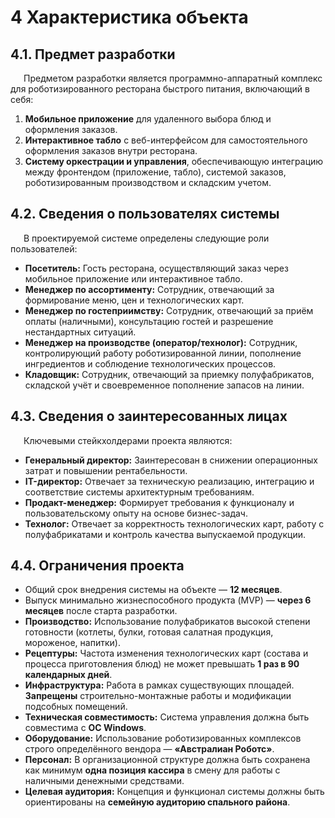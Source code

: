 # 4 Характеристика объекта

## 4.1. Предмет разработки

<p style="text-indent: 1.5em;">Предметом разработки является программно-аппаратный комплекс для роботизированного ресторана быстрого питания, включающий в себя:

1.  **Мобильное приложение** для удаленного выбора блюд и оформления заказов.
2.  **Интерактивное табло** с веб-интерфейсом для самостоятельного оформления заказов внутри ресторана.
3.  **Систему оркестрации и управления**, обеспечивающую интеграцию между фронтендом (приложение, табло), системой заказов, роботизированным производством и складским учетом.

## 4.2. Сведения о пользователях системы

<p style="text-indent: 1.5em;">В проектируемой системе определены следующие роли пользователей:

*   **Посетитель:** Гость ресторана, осуществляющий заказ через мобильное приложение или интерактивное табло.
*   **Менеджер по ассортименту:** Сотрудник, отвечающий за формирование меню, цен и технологических карт.
*   **Менеджер по гостеприимству:** Сотрудник, отвечающий за приём оплаты (наличными), консультацию гостей и разрешение нестандартных ситуаций.
*   **Менеджер на производстве (оператор/технолог):** Сотрудник, контролирующий работу роботизированной линии, пополнение ингредиентов и соблюдение технологических процессов.
*   **Кладовщик:** Сотрудник, отвечающий за приемку полуфабрикатов, складской учёт и своевременное пополнение запасов на линии.

## 4.3. Сведения о заинтересованных лицах

<p style="text-indent: 1.5em;">Ключевыми стейкхолдерами проекта являются:

*   **Генеральный директор:** Заинтересован в снижении операционных затрат и повышении рентабельности.
*   **IT-директор:** Отвечает за техническую реализацию, интеграцию и соответствие системы архитектурным требованиям.
*   **Продакт-менеджер:** Формирует требования к функционалу и пользовательскому опыту на основе бизнес-задач.
*   **Технолог:** Отвечает за корректность технологических карт, работу с полуфабрикатами и контроль качества выпускаемой продукции.

## 4.4. Ограничения проекта

*   Общий срок внедрения системы на объекте — **12 месяцев**.
*   Выпуск минимально жизнеспособного продукта (MVP) — **через 6 месяцев** после старта разработки.
*   **Производство:** Использование полуфабрикатов высокой степени готовности (котлеты, булки, готовая салатная продукция, мороженое, напитки).
*   **Рецептуры:** Частота изменения технологических карт (состава и процесса приготовления блюд) не может превышать **1 раз в 90 календарных дней**.
*   **Инфраструктура:** Работа в рамках существующих площадей. **Запрещены** строительно-монтажные работы и модификации подсобных помещений.
*   **Техническая совместимость:** Система управления должна быть совместима с **ОС Windows**.
*   **Оборудование:** Использование роботизированных комплексов строго определённого вендора — **«Австралиан Роботс»**.
*   **Персонал:** В организационной структуре должна быть сохранена как минимум **одна позиция кассира** в смену для работы с наличными денежными средствами.
*   **Целевая аудитория:** Концепция и функционал системы должны быть ориентированы на **семейную аудиторию спального района**.

